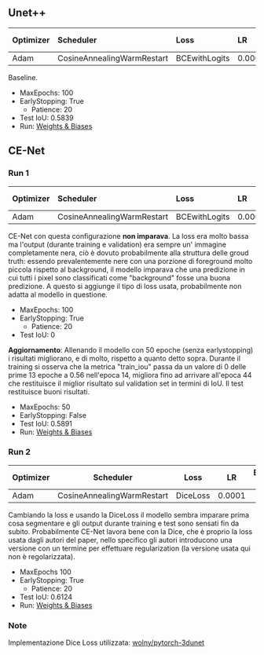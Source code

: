 ## Unet++

| Optimizer | Scheduler                  | Loss          | LR     | Batch size |
|:--------- |:-------------------------- |:------------- |:------ |:---------- |
| Adam      | CosineAnnealingWarmRestart | BCEwithLogits | 0.0001 | 4          |

Baseline.

- MaxEpochs: 100
- EarlyStopping: True
    - Patience: 20   
- Test IoU: 0.5839
- Run: [Weights & Biases](https://wandb.ai/guidowandb/rene-policistico-cyst_segmentation/runs/in4puupd/overview?workspace=user-guidog)

## CE-Net

### Run 1

| Optimizer | Scheduler                  | Loss          | LR     | Batch size |
|:--------- |:-------------------------- |:------------- |:------ |:---------- |
| Adam      | CosineAnnealingWarmRestart | BCEwithLogits | 0.0001 | 4          |

CE-Net con questa configurazione **non imparava**. La loss era molto bassa ma l'output (durante training e validation) era sempre un' immagine completamente nera, ciò è dovuto probabilmente alla struttura delle groud truth: essendo prevalentemente nere con una porzione di foreground molto piccola rispetto al background, il modello imparava che una predizione in cui tutti i pixel sono classificati come "background" fosse una buona predizione. A questo si aggiunge il tipo di loss usata, probabilmente non adatta al modello in questione. 

- MaxEpochs: 100
- EarlyStopping: True
    - Patience: 20
- Test IoU: 0


**Aggiornamento**: Allenando il modello con 50 epoche (senza earlystopping) i risultati migliorano, e di molto, rispetto a quanto detto sopra. Durante il training si osserva che la metrica "train_iou" passa da un valore di 0 delle prime 13 epoche a 0.56 nell'epoca 14, migliora fino ad arrivare all'epoca 44 che restituisce il miglior risultato sul validation set in termini di IoU. Il test restituisce buoni risultati.

- MaxEpochs: 50
- EarlyStopping: False
- Test IoU: 0.5891
- Run: [Weights & Biases](https://wandb.ai/guidowandb/rene-policistico-cyst_segmentation/runs/y2360dg6/overview?workspace=user-guidog)

### Run 2

| Optimizer | Scheduler                  | Loss     | LR     | Batch size |
| --------- | -------------------------- | -------- |:------:|:----------:|
| Adam      | CosineAnnealingWarmRestart | DiceLoss | 0.0001 | 4          |

Cambiando la loss e usando la DiceLoss il modello sembra imparare prima cosa segmentare e gli output durante training e test sono sensati fin da subito. Probabilmente CE-Net lavora bene con la Dice, che è proprio la loss usata dagli autori del paper, nello specifico gli autori introducono una versione con un termine per effettuare regularization (la versione usata qui non è regolarizzata).

- MaxEpochs 100
- EarlyStopping: True
    - Patience: 20
- Test IoU: 0.6124
- Run: [Weights & Biases](https://wandb.ai/guidowandb/rene-policistico-cyst_segmentation/runs/exm43q8b/overview?workspace=user-guidog) 


### Note
Implementazione Dice Loss utilizzata: [wolny/pytorch-3dunet](https://github.com/wolny/pytorch-3dunet)
